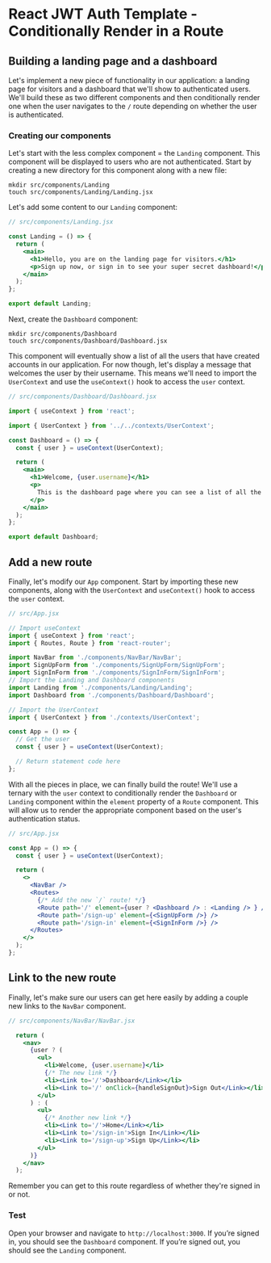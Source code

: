 # React JWT Auth Template - Conditionally Render in a Route

## Building a landing page and a dashboard
Let's implement a new piece of functionality in our application: a landing page for visitors and a dashboard that we'll show to authenticated users. We'll build these as two different components and then conditionally render one when the user navigates to the `/` route depending on whether the user is authenticated.

### Creating our components
Let's start with the less complex component = the `Landing` component. This component will be displayed to users who are not authenticated. Start by creating a new directory for this component along with a new file: 

```
mkdir src/components/Landing
touch src/components/Landing/Landing.jsx
```

Let's add some content to our `Landing` component: 

```jsx
// src/components/Landing.jsx

const Landing = () => {
  return (
    <main>
      <h1>Hello, you are on the landing page for visitors.</h1>
      <p>Sign up now, or sign in to see your super secret dashboard!</p>
    </main>
  );
};

export default Landing;
```

Next, create the `Dashboard` component: 

```
mkdir src/components/Dashboard
touch src/components/Dashboard/Dashboard.jsx
```

This component will eventually show a list of all the users that have created accounts in our application. For now though, let's display a message that welcomes the user by their username. This means we'll need to import the `UserContext` and use the `useContext()` hook to access the `user` context.

```jsx
// src/components/Dashboard/Dashboard.jsx

import { useContext } from 'react';

import { UserContext } from '../../contexts/UserContext';

const Dashboard = () => {
  const { user } = useContext(UserContext);

  return (
    <main>
      <h1>Welcome, {user.username}</h1>
      <p>
        This is the dashboard page where you can see a list of all the users.
      </p>
    </main>
  );
};

export default Dashboard;
```

## Add a new route
Finally, let's modify our `App` component. Start by importing these new components, along with the `UserContext` and `useContext()` hook to access the `user` context. 

```jsx
// src/App.jsx

// Import useContext
import { useContext } from 'react';
import { Routes, Route } from 'react-router';

import NavBar from './components/NavBar/NavBar';
import SignUpForm from './components/SignUpForm/SignUpForm';
import SignInForm from './components/SignInForm/SignInForm';
// Import the Landing and Dashboard components
import Landing from './components/Landing/Landing';
import Dashboard from './components/Dashboard/Dashboard';

// Import the UserContext
import { UserContext } from './contexts/UserContext';

const App = () => {
  // Get the user
  const { user } = useContext(UserContext);

  // Return statement code here
};
```

With all the pieces in place, we can finally build the route! We'll use a ternary with the `user` context to conditionally render the `Dashboard` or `Landing` component within the `element` property of a `Route` component. This will allow us to render the appropriate component based on the user's authentication status. 

```jsx
// src/App.jsx

const App = () => {
  const { user } = useContext(UserContext);

  return (
    <>
      <NavBar />
      <Routes>
        {/* Add the new `/` route! */}
        <Route path='/' element={user ? <Dashboard /> : <Landing /> } />
        <Route path='/sign-up' element={<SignUpForm />} />
        <Route path='/sign-in' element={<SignInForm />} />
      </Routes>
    </>
  );
};
```

## Link to the new route
Finally, let's make sure our users can get here easily by adding a couple new links to the `NavBar` component.

```jsx
// src/components/NavBar/NavBar.jsx

  return (
    <nav>
      {user ? (
        <ul>
          <li>Welcome, {user.username}</li>
          {/* The new link */}
          <li><Link to='/'>Dashboard</Link></li>
          <li><Link to='/' onClick={handleSignOut}>Sign Out</Link></li>
        </ul>
      ) : (
        <ul>
          {/* Another new link */}
          <li><Link to='/'>Home</Link></li>
          <li><Link to='/sign-in'>Sign In</Link></li>
          <li><Link to='/sign-up'>Sign Up</Link></li>
        </ul>
      )}
    </nav>
  );
```

Remember you can get to this route regardless of whether they're signed in or not.

### Test
Open your browser and navigate to `http://localhost:3000`. If you’re signed in, you should see the `Dashboard` component. If you’re signed out, you should see the `Landing` component.